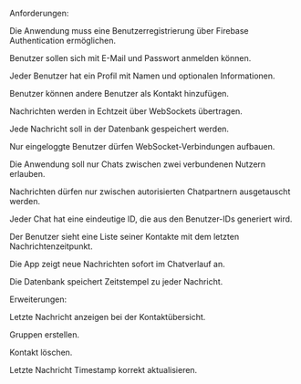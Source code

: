 Anforderungen:

Die Anwendung muss eine Benutzerregistrierung über Firebase Authentication ermöglichen.

Benutzer sollen sich mit E-Mail und Passwort anmelden können.

Jeder Benutzer hat ein Profil mit Namen und optionalen Informationen.

Benutzer können andere Benutzer als Kontakt hinzufügen.

Nachrichten werden in Echtzeit über WebSockets übertragen.

Jede Nachricht soll in der Datenbank gespeichert werden.

Nur eingeloggte Benutzer dürfen WebSocket-Verbindungen aufbauen.

Die Anwendung soll nur Chats zwischen zwei verbundenen Nutzern erlauben.

Nachrichten dürfen nur zwischen autorisierten Chatpartnern ausgetauscht werden.

Jeder Chat hat eine eindeutige ID, die aus den Benutzer-IDs generiert wird.

Der Benutzer sieht eine Liste seiner Kontakte mit dem letzten Nachrichtenzeitpunkt.

Die App zeigt neue Nachrichten sofort im Chatverlauf an.

Die Datenbank speichert Zeitstempel zu jeder Nachricht.

Erweiterungen:

Letzte Nachricht anzeigen bei der Kontaktübersicht.

Gruppen erstellen.

Kontakt löschen.

Letzte Nachricht Timestamp korrekt aktualisieren.
